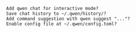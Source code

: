     Add qwen chat for interactive mode?
    Save chat history to ~/.qwen/history/?
    Add command suggestion with qwen suggest "..."?
    Enable config file at ~/.qwen/config.toml?
     